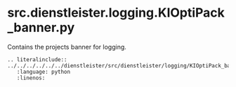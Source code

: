 # src.dienstleister.logging.KIOptiPack_banner.py
Contains the projects banner for logging.
```{eval-rst}
.. literalinclude:: ../../../../../../dienstleister/src/dienstleister/logging/KIOptiPack_banner.py
   :language: python
   :linenos:

```